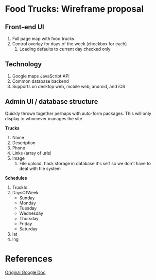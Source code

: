 # Food Trucks: Wireframe proposal

## Front-end UI

1. Full page map with food trucks
1. Control overlay for days of the week (checkbox for each)
    1. Loading defaults to current day checked only

## Technology

1. Google maps JavaScript API
1. Common database backend
1. Supports on desktop web, mobile web, android, and iOS

## Admin UI / database structure

Quickly thrown together perhaps with auto-form packages. This will only display to whomever manages the site.

**Trucks**

1. Name
1. Description
1. Phone
1. Links (array of urls)
1. Image
    1. File upload, hack storage in database it's self so we don't have to deal with file system

**Schedules**

1. TruckId
1. DaysOfWeek
    * Sunday
    * Monday
    * Tuesday
    * Wednesday
    * Thursday
    * Friday
    * Saturday
1. lat
1. lng

# References

[Original Google Doc](https://docs.google.com/document/d/1RBFx_S-Z7D7GeBGQFHzdSiD4s_yqPjvIQlwUWH80OEQ/edit#)
